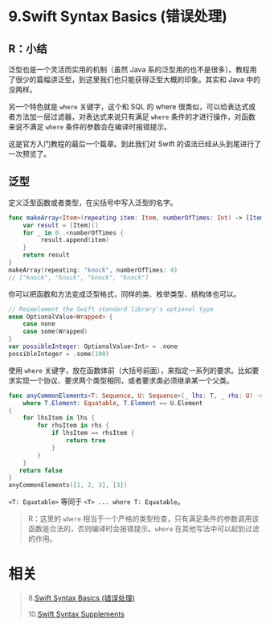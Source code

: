 # 9.Swift Syntax Basics (错误处理)

## R：小结

泛型也是一个灵活而实用的机制（虽然 Java 系的泛型用的也不是很多）。教程用了很少的篇幅讲泛型，到这里我们也只能获得泛型大概的印象。其实和 Java 中的没两样。

另一个特色就是 `where` 关键字，这个和 SQL 的 where 很类似，可以给表达式或者方法加一层过滤器，对表达式来说只有满足 `where` 条件的才进行操作，对函数来说不满足 `where` 条件的参数会在编译时报错提示。

这是官方入门教程的最后一个篇章。到此我们对 Swift 的语法已经从头到尾进行了一次预览了。

## 泛型

定义泛型函数或者类型，在尖括号中写入泛型的名字。

```swift
func makeArray<Item>(repeating item: Item, numberOfTimes: Int) -> [Item] {
    var result = [Item]()
    for _ in 0..<numberOfTimes {
         result.append(item)
    }
    return result
}
makeArray(repeating: "knock", numberOfTimes: 4)
// ["knock", "knock", "knock", "knock"]
```

你可以把函数和方法变成泛型格式，同样的类、枚举类型、结构体也可以。

```swift
// Reimplement the Swift standard library's optional type
enum OptionalValue<Wrapped> {
    case none
    case some(Wrapped)
}
var possibleInteger: OptionalValue<Int> = .none
possibleInteger = .some(100)
```

使用 `where` 关键字，放在函数体前（大括号前面），来指定一系列的要求。比如要求实现一个协议、要求两个类型相同，或者要求类必须继承某一个父类。

```swift
func anyCommonElements<T: Sequence, U: Sequence>(_ lhs: T, _ rhs: U) -> Bool
    where T.Element: Equatable, T.Element == U.Element
{
    for lhsItem in lhs {
        for rhsItem in rhs {
            if lhsItem == rhsItem {
                return true
            }
        }
    }
   return false
}
anyCommonElements([1, 2, 3], [3])
```

`<T: Equatable>` 等同于 `<T> ... where T: Equatable`。

> R：这里的 `where` 相当于一个严格的类型检查，只有满足条件的参数调用该函数是合法的，否则编译时会报错提示。`where` 在其他写法中可以起到过滤的作用。

# 相关

> 8.[Swift Syntax Basics (错误处理)](<https://github.com/zfanli/notes/blob/master/swift/8.SyntaxBasics(ErrorHandling).md>)
>
> 10.[Swift Syntax Supplements](https://github.com/zfanli/notes/blob/master/swift/10.SyntaxSupplement.md)
